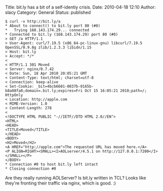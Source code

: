Title: bit.ly has a bit of a self-identiy crisis.
Date: 2010-04-18 12:10
Author: slacy
Category: General
Status: published

    $ curl -v http://bit.ly/a
    * About to connect() to bit.ly port 80 (#0)
    *   Trying 168.143.174.29... connected
    * Connected to bit.ly (168.143.174.29) port 80 (#0)
    > GET /a HTTP/1.1
    > User-Agent: curl/7.19.5 (x86_64-pc-linux-gnu) libcurl/7.19.5 OpenSSL/0.9.8g zlib/1.2.3.3 libidn/1.15
    > Host: bit.ly
    > Accept: */*
    <
    < HTTP/1.1 301 Moved
    < Server: nginx/0.7.42
    < Date: Sun, 18 Apr 2010 20:05:21 GMT
    < Content-Type: text/html; charset=utf-8
    < Connection: keep-alive
    < Set-Cookie: _bit=4bcb6601-0037b-0165b-b8a08fa8;domain=.bit.ly;expires=Fri Oct 15 16:05:21 2010;path=/; HttpOnly
    < Location: http://apple.com
    < MIME-Version: 1.0
    < Content-Length: 278
    <
    <!DOCTYPE HTML PUBLIC "-//IETF//DTD HTML 2.0//EN">
    <HTML>
    <HEAD>
    <TITLE>Moved</TITLE>
    </HEAD>
    <BODY>
    <H2>Moved</H2>
    <A HREF="http://apple.com">The requested URL has moved here.</A>
    <P ALIGN=RIGHT><SMALL><I>AOLserver/4.5.1 on http://127.0.0.1:7200</I></SMALL></P>
    </BODY>
    * Connection #0 to host bit.ly left intact
    * Closing connection #0

Are they really running AOLServer? Is bit.ly written in TCL? Looks like
they're fronting their traffic via nginx, which is good. :)
